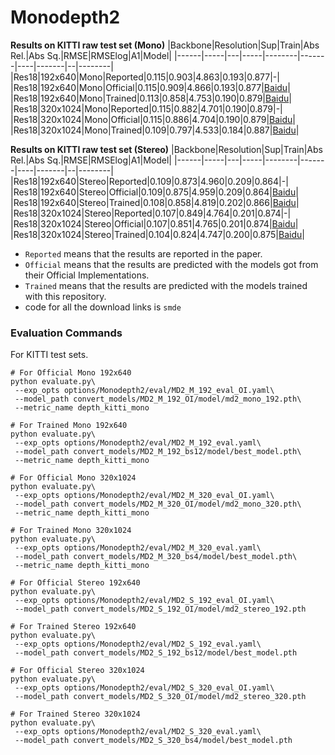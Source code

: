 # Monodepth2
**Results on KITTI raw test set (Mono)**
|Backbone|Resolution|Sup|Train|Abs Rel.|Abs Sq.|RMSE|RMSElog|A1|Model|
|------|-----|---|-----|--------|-------|----|-------|--|--------|
|Res18|192x640|Mono|Reported|0.115|0.903|4.863|0.193|0.877|-|
|Res18|192x640|Mono|Official|0.115|0.909|4.866|0.193|0.877|[Baidu](https://pan.baidu.com/s/1bt9JHQnwClIuHk2RP2aD_g)|
|Res18|192x640|Mono|Trained|0.113|0.858|4.753|0.190|0.879|[Baidu](https://pan.baidu.com/s/1eTZa2-5Kd9TJNJOJvDzetg)|
|Res18|320x1024|Mono|Reported|0.115|0.882|4.701|0.190|0.879|-|
|Res18|320x1024|Mono|Official|0.115|0.886|4.704|0.190|0.879|[Baidu](https://pan.baidu.com/s/1d94jQ-XNaJNviVDBu7p7BA)|
|Res18|320x1024|Mono|Trained|0.109|0.797|4.533|0.184|0.887|[Baidu](https://pan.baidu.com/s/1T3IGfBB2c5Y2xskACRg3aQ)|

**Results on KITTI raw test set (Stereo)**
|Backbone|Resolution|Sup|Train|Abs Rel.|Abs Sq.|RMSE|RMSElog|A1|Model|
|------|-----|---|-----|--------|-------|----|-------|--|--------|
|Res18|192x640|Stereo|Reported|0.109|0.873|4.960|0.209|0.864|-|
|Res18|192x640|Stereo|Official|0.109|0.875|4.959|0.209|0.864|[Baidu](https://pan.baidu.com/s/1EUwfWK89iOKcGa2SRo3-uw)|
|Res18|192x640|Stereo|Trained|0.108|0.858|4.819|0.202|0.866|[Baidu](https://pan.baidu.com/s/1gwWUzUKNTWq5MuUzUzhJdg)|
|Res18|320x1024|Stereo|Reported|0.107|0.849|4.764|0.201|0.874|-|
|Res18|320x1024|Stereo|Official|0.107|0.851|4.765|0.201|0.874|[Baidu](https://pan.baidu.com/s/16cCslqM6Vdhye9QkuoCUSg)|
|Res18|320x1024|Stereo|Trained|0.104|0.824|4.747|0.200|0.875|[Baidu](https://pan.baidu.com/s/1Kj9HOo15murscIsOchMEUA)|


* `Reported` means that the results are reported in the paper.
* `Official` means that the results are predicted with the models got from their Official Implementations.
* `Trained` means that the results are predicted with the models trained with this repository.
* code for all the download links is `smde`

### Evaluation Commands
For KITTI test sets.
```
# For Official Mono 192x640
python evaluate.py\
 --exp_opts options/Monodepth2/eval/MD2_M_192_eval_OI.yaml\
 --model_path convert_models/MD2_M_192_OI/model/md2_mono_192.pth\
 --metric_name depth_kitti_mono

# For Trained Mono 192x640
python evaluate.py\
 --exp_opts options/Monodepth2/eval/MD2_M_192_eval.yaml\
 --model_path convert_models/MD2_M_192_bs12/model/best_model.pth\
 --metric_name depth_kitti_mono

# For Official Mono 320x1024
python evaluate.py\
 --exp_opts options/Monodepth2/eval/MD2_M_320_eval_OI.yaml\
 --model_path convert_models/MD2_M_320_OI/model/md2_mono_320.pth\
 --metric_name depth_kitti_mono

# For Trained Mono 320x1024
python evaluate.py\
 --exp_opts options/Monodepth2/eval/MD2_M_320_eval.yaml\
 --model_path convert_models/MD2_M_320_bs4/model/best_model.pth\
 --metric_name depth_kitti_mono

# For Official Stereo 192x640
python evaluate.py\
 --exp_opts options/Monodepth2/eval/MD2_S_192_eval_OI.yaml\
 --model_path convert_models/MD2_S_192_OI/model/md2_stereo_192.pth

# For Trained Stereo 192x640
python evaluate.py\
 --exp_opts options/Monodepth2/eval/MD2_S_192_eval.yaml\
 --model_path convert_models/MD2_S_192_bs12/model/best_model.pth

# For Official Stereo 320x1024
python evaluate.py\
 --exp_opts options/Monodepth2/eval/MD2_S_320_eval_OI.yaml\
 --model_path convert_models/MD2_S_320_OI/model/md2_stereo_320.pth

# For Trained Stereo 320x1024
python evaluate.py\
 --exp_opts options/Monodepth2/eval/MD2_S_320_eval.yaml\
 --model_path convert_models/MD2_S_320_bs4/model/best_model.pth
```
